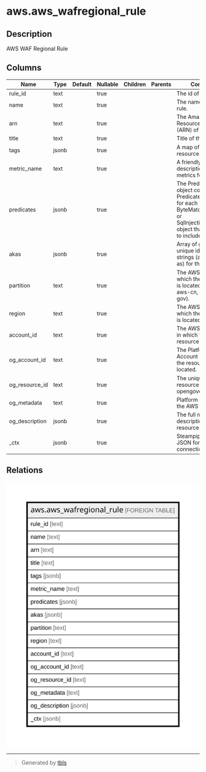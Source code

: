 # aws.aws_wafregional_rule

## Description

AWS WAF Regional Rule

## Columns

| Name | Type | Default | Nullable | Children | Parents | Comment |
| ---- | ---- | ------- | -------- | -------- | ------- | ------- |
| rule_id | text |  | true |  |  | The id of the rule. |
| name | text |  | true |  |  | The name of the rule. |
| arn | text |  | true |  |  | The Amazon Resource Name (ARN) of the rule |
| title | text |  | true |  |  | Title of the resource. |
| tags | jsonb |  | true |  |  | A map of tags for the resource. |
| metric_name | text |  | true |  |  | A friendly name or description for the metrics for this Rule. |
| predicates | jsonb |  | true |  |  | The Predicates object contains one Predicate element for each ByteMatchSet,IPSet, or SqlInjectionMatchSet object that you want to include in a Rule. |
| akas | jsonb |  | true |  |  | Array of globally unique identifier strings (also known as) for the resource. |
| partition | text |  | true |  |  | The AWS partition in which the resource is located (aws, aws-cn, or aws-us-gov). |
| region | text |  | true |  |  | The AWS Region in which the resource is located. |
| account_id | text |  | true |  |  | The AWS Account ID in which the resource is located. |
| og_account_id | text |  | true |  |  | The Platform Account ID in which the resource is located. |
| og_resource_id | text |  | true |  |  | The unique ID of the resource in opengovernance. |
| og_metadata | text |  | true |  |  | Platform Metadata of the AWS resource. |
| og_description | jsonb |  | true |  |  | The full model description of the resource |
| _ctx | jsonb |  | true |  |  | Steampipe context in JSON form, e.g. connection_name. |

## Relations

![er](aws.aws_wafregional_rule.svg)

---

> Generated by [tbls](https://github.com/k1LoW/tbls)
